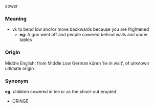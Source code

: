 cower
### Meaning
+ _vi_: to bend low and/or move backwards because you are frightened
	+ __eg__: A gun went off and people cowered behind walls and under tables

### Origin

Middle English: from Middle Low German kūren ‘lie in wait’, of unknown ultimate origin

### Synonym

__eg__: children cowered in terror as the shoot-out erupted

+ CRINGE


